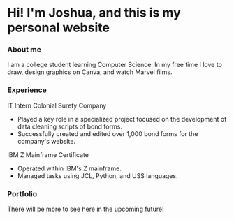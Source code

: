 # Hi! I'm Joshua, and this is my personal website

### About me
I am a college student learning Computer Science.
In my free time I love to draw, design graphics on Canva, and watch Marvel films.

### Experience
IT Intern
Colonial Surety Company
- Played a key role in a specialized project focused on the development of data cleaning scripts of bond forms.
- Successfully created and edited over 1,000 bond forms for the company's website.

IBM Z Mainframe Certificate
- Operated within IBM's Z mainframe.
- Managed tasks using JCL, Python, and USS languages.

### Portfolio
There will be more to see here in the upcoming future!
